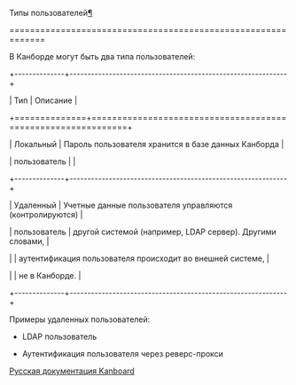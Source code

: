 Типы пользователей[¶](#user-types "Ссылка на этот заголовок")

=============================================================



В Канборде могут быть два типа пользователей:



+--------------+-------------------------------------------------------------+

| Тип          | Описание                                                    |

+==============+=============================================================+

| Локальный    | Пароль пользователя хранится в базе данных Канборда         |

| пользователь |                                                             |

+--------------+-------------------------------------------------------------+

| Удаленный    | Учетные данные пользователя управляются (контролируются)    |

| пользователь | другой системой (например, LDAP сервер). Другими словами,   |

|              | аутентификация пользователя происходит во внешней системе,  |

|              | не в Канборде.                                              |

+--------------+-------------------------------------------------------------+



Примеры удаленных пользователей:



-   LDAP пользователь



-   Аутентификация пользователя через реверс-прокси



 



 



 



 



 



 



[Русская документация Kanboard](http://kanboard.ru/doc/)

